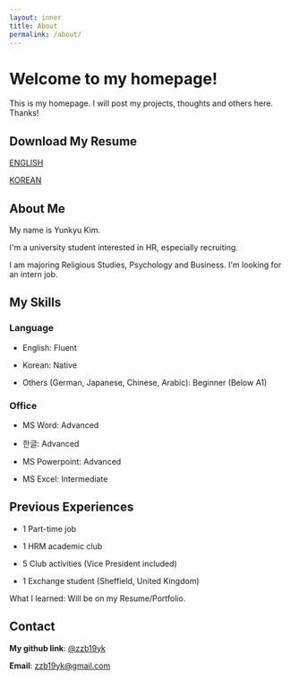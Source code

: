 ```yaml
---
layout: inner
title: About
permalink: /about/
---
```

# Welcome to my homepage!
This is my homepage. 
I will post my projects, thoughts and others here. 
Thanks!

## Download My Resume
[ENGLISH](https://drive.google.com/file/d/1tLB__0JiZ7Pus8zgrTONSDXRjuuXvoz7/view?usp=sharing)

[KOREAN](https://drive.google.com/file/d/1eFLgkbbGZoLfOo92VB5HJ2Nh77GL4mxr/view?usp=sharing)

## About Me
My name is Yunkyu Kim. 

I'm a university student interested in HR, especially recruiting.

I am majoring Religious Studies, Psychology and Business. I'm looking for an intern job.


## My Skills
### Language
- English: Fluent
 
- Korean: Native

- Others (German, Japanese, Chinese, Arabic): Beginner (Below A1)

### Office
- MS Word: Advanced

- 한글: Advanced

- MS Powerpoint: Advanced

- MS Excel: Intermediate


## Previous Experiences
- 1 Part-time job

- 1 HRM academic club

- 5 Club activities (Vice President included)

- 1 Exchange student (Sheffield, United Kingdom)

What I learned: Will be on my Resume/Portfolio.

## Contact
**My github link**: [@zzb19yk](https://github.com/zzb19yk) 

**Email**: zzb19yk@gmail.com

